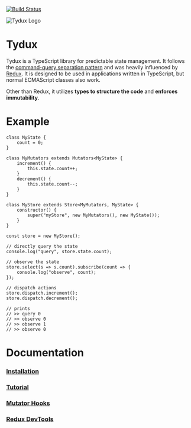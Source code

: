 
[![Build Status](https://travis-ci.org/Tydux/Tydux.svg?branch=master)](https://travis-ci.org/Tydux/Tydux)

![Tydux Logo]()

# Tydux

Tydux is a TypeScript library for predictable state management. It follows the [command-query separation pattern](https://en.wikipedia.org/wiki/Command%E2%80%93query_separation) and was heavily influenced by [Redux](https://github.com/reactjs/redux). It is designed to be used in applications written in TypeScript, but normal ECMAScript classes also work.

Other than Redux, it utilizes **types to structure the code** and **enforces immutability**.

# Example

    class MyState {
        count = 0;
    }

    class MyMutators extends Mutators<MyState> {
        increment() {
            this.state.count++;
        }
        decrement() {
            this.state.count--;
        }
    }

    class MyStore extends Store<MyMutators, MyState> {
        constructor() {
            super("myStore", new MyMutators(), new MyState());
        }
    }

    const store = new MyStore();

    // directly query the state
    console.log("query", store.state.count);

    // observe the state
    store.select(s => s.count).subscribe(count => {
        console.log("observe", count);
    });

    // dispatch actions
    store.dispatch.increment();
    store.dispatch.decrement();
    
    // prints
    // >> query 0
    // >> observe 0
    // >> observe 1
    // >> observe 0

# Documentation

### [Installation](https://github.com/Tydux/Tydux/tree/master/doc/installation.md)
### [Tutorial](https://github.com/Tydux/Tydux/tree/master/doc/tutorial.md)
### [Mutator Hooks](https://github.com/Tydux/Tydux/tree/master/doc/mutators-hooks.md)
### [Redux DevTools](https://github.com/Tydux/Tydux/tree/master/doc/redux-devtools.md)

